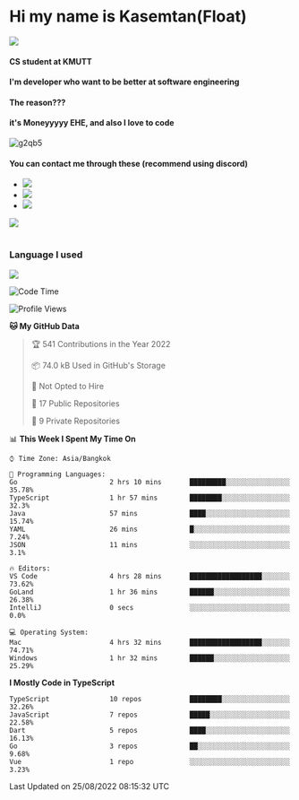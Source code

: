 # Hi my name is Kasemtan(Float)
![](https://64.media.tumblr.com/9c2a8f831efe8da556ffbf89cebb52c9/b86c1ab833a37e32-93/s1280x1920/d000dc22f75df64be2bc150f5fa69c4f6df6bb07.gifv)
#### CS student at KMUTT
#### I'm developer who want to be better at software engineering
#### The reason???
#### it's Moneyyyyy EHE, and also I love to code
![g2qb5](https://user-images.githubusercontent.com/69688279/175812510-9235eaf7-72f7-40d3-b163-56efa9aa5c6b.gif)

#### You can contact me through these (recommend using discord)
- [![](https://img.shields.io/badge/Discord-5865F2?logo=Discord&logoColor=white)](https://discordapp.com/users/278155096225742848)
- [![](https://img.shields.io/badge/Facebook-1877F2?logo=facebook&logoColor=white)](https://www.facebook.com/float.teavasirichokchai/)
- [![](https://img.shields.io/badge/linkedin-0A66C2?logo=linkedin&logoColor=white)](https://www.linkedin.com/in/kasemtan-teavasirichokchai-975531227/)

[![](https://github-readme-stats.vercel.app/api?username=FloatKasemtan&show_icons=true&theme=nightowl)]()
#
### Language I used
[![](https://github-readme-stats.vercel.app/api/top-langs/?username=FloatKasemtan&layout=compact&theme=nightowl)]()
<!--START_SECTION:waka-->
![Code Time](http://img.shields.io/badge/Code%20Time-681%20hrs%2034%20mins-blue)

![Profile Views](http://img.shields.io/badge/Profile%20Views-3-blue)

**🐱 My GitHub Data** 

> 🏆 541 Contributions in the Year 2022
 > 
> 📦 74.0 kB Used in GitHub's Storage 
 > 
> 🚫 Not Opted to Hire
 > 
> 📜 17 Public Repositories 
 > 
> 🔑 9 Private Repositories  
 > 
📊 **This Week I Spent My Time On** 

```text
⌚︎ Time Zone: Asia/Bangkok

💬 Programming Languages: 
Go                       2 hrs 10 mins       █████████░░░░░░░░░░░░░░░░   35.78% 
TypeScript               1 hr 57 mins        ████████░░░░░░░░░░░░░░░░░   32.3% 
Java                     57 mins             ████░░░░░░░░░░░░░░░░░░░░░   15.74% 
YAML                     26 mins             █░░░░░░░░░░░░░░░░░░░░░░░░   7.24% 
JSON                     11 mins             ░░░░░░░░░░░░░░░░░░░░░░░░░   3.1%

🔥 Editors: 
VS Code                  4 hrs 28 mins       ██████████████████░░░░░░░   73.62% 
GoLand                   1 hr 36 mins        ██████░░░░░░░░░░░░░░░░░░░   26.38% 
IntelliJ                 0 secs              ░░░░░░░░░░░░░░░░░░░░░░░░░   0.0%

💻 Operating System: 
Mac                      4 hrs 32 mins       ██████████████████░░░░░░░   74.71% 
Windows                  1 hr 32 mins        ██████░░░░░░░░░░░░░░░░░░░   25.29%

```

**I Mostly Code in TypeScript** 

```text
TypeScript               10 repos            ████████░░░░░░░░░░░░░░░░░   32.26% 
JavaScript               7 repos             █████░░░░░░░░░░░░░░░░░░░░   22.58% 
Dart                     5 repos             ████░░░░░░░░░░░░░░░░░░░░░   16.13% 
Go                       3 repos             ██░░░░░░░░░░░░░░░░░░░░░░░   9.68% 
Vue                      1 repo              ░░░░░░░░░░░░░░░░░░░░░░░░░   3.23%

```



 Last Updated on 25/08/2022 08:15:32 UTC
<!--END_SECTION:waka-->
<!--
**FloatKasemtan/FloatKasemtan** is a ✨ _special_ ✨ repository because its `README.md` (this file) appears on your GitHub profile.

Here are some ideas to get you started:

- 🔭 I’m currently working on ...
- 🌱 I’m currently learning ...
- 👯 I’m looking to collaborate on ...
- 🤔 I’m looking for help with ...
- 💬 Ask me about ...
- 📫 How to reach me: ...
- 😄 Pronouns: ...
- ⚡ Fun fact: ...
-->
